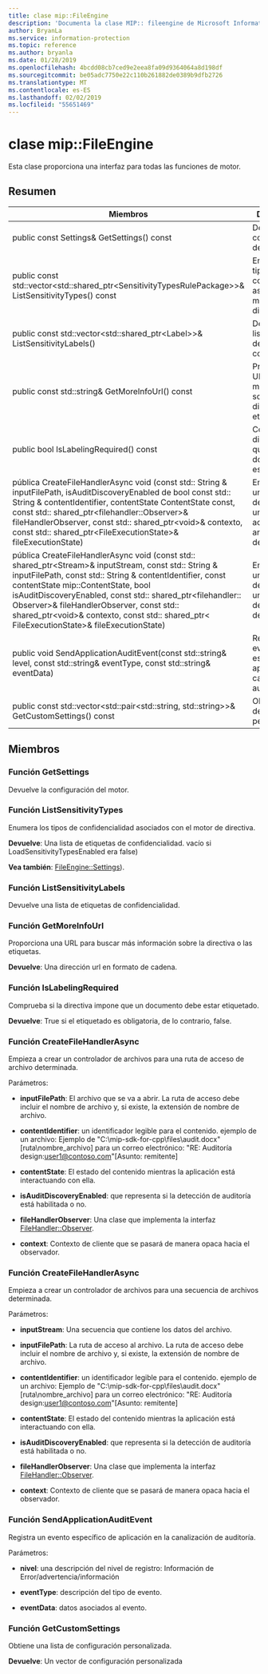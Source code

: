 ```yaml
---
title: clase mip::FileEngine
description: 'Documenta la clase MIP:: fileengine de Microsoft Information Protection (MIP) SDK.'
author: BryanLa
ms.service: information-protection
ms.topic: reference
ms.author: bryanla
ms.date: 01/28/2019
ms.openlocfilehash: 4bcdd08cb7ced9e2eea8fa09d9364064a8d198df
ms.sourcegitcommit: be05adc7750e22c110b261882de0389b9dfb2726
ms.translationtype: MT
ms.contentlocale: es-ES
ms.lasthandoff: 02/02/2019
ms.locfileid: "55651469"
---
```

# <a name="class-mipfileengine"></a>clase mip::FileEngine 
Esta clase proporciona una interfaz para todas las funciones de motor.
  
## <a name="summary"></a>Resumen
 Miembros                        | Descripciones                                
--------------------------------|---------------------------------------------
public const Settings& GetSettings() const  |  Devuelve la configuración del motor.
public const std::vector\<std::shared_ptr\<SensitivityTypesRulePackage\>\>& ListSensitivityTypes() const  |  Enumera los tipos de confidencialidad asociados con el motor de directiva.
public const std::vector\<std::shared_ptr\<Label\>\>& ListSensitivityLabels()  |  Devuelve una lista de etiquetas de confidencialidad.
public const std::string& GetMoreInfoUrl() const  |  Proporciona una URL para buscar más información sobre la directiva o las etiquetas.
public bool IsLabelingRequired() const  |  Comprueba si la directiva impone que un documento debe estar etiquetado.
pública CreateFileHandlerAsync void (const std:: String & inputFilePath, isAuditDiscoveryEnabled de bool const std:: String & contentIdentifier, contentState ContentState const, const std:: shared_ptr\<filehandler::Observer\>& fileHandlerObserver, const std:: shared_ptr\<void\>& contexto, const std:: shared_ptr\<FileExecutionState\>& fileExecutionState)  |  Empieza a crear un controlador de archivos para una ruta de acceso de archivo determinada.
pública CreateFileHandlerAsync void (const std:: shared_ptr\<Stream\>& inputStream, const std:: String & inputFilePath, const std:: String & contentIdentifier, const contentState mip::ContentState, bool isAuditDiscoveryEnabled, const std:: shared_ptr\<filehandler:: Observer\>& fileHandlerObserver, const std:: shared_ptr\<void\>& contexto, const std:: shared_ptr\< FileExecutionState\>& fileExecutionState)  |  Empieza a crear un controlador de archivos para una secuencia de archivos determinada.
public void SendApplicationAuditEvent(const std::string& level, const std::string& eventType, const std::string& eventData)  |  Registra un evento específico de aplicación en la canalización de auditoría.
public const std::vector\<std::pair\<std::string, std::string\>\>& GetCustomSettings() const  |  Obtiene una lista de configuración personalizada.
  
## <a name="members"></a>Miembros
  
### <a name="getsettings-function"></a>Función GetSettings
Devuelve la configuración del motor.
  
### <a name="listsensitivitytypes-function"></a>Función ListSensitivityTypes
Enumera los tipos de confidencialidad asociados con el motor de directiva.

  
**Devuelve**: Una lista de etiquetas de confidencialidad. vacío si LoadSensitivityTypesEnabled era false)
  
**Vea también**: [FileEngine::Settings](class_mip_fileengine_settings.md)).
  
### <a name="listsensitivitylabels-function"></a>Función ListSensitivityLabels
Devuelve una lista de etiquetas de confidencialidad.
  
### <a name="getmoreinfourl-function"></a>Función GetMoreInfoUrl
Proporciona una URL para buscar más información sobre la directiva o las etiquetas.

  
**Devuelve**: Una dirección url en formato de cadena.
  
### <a name="islabelingrequired-function"></a>Función IsLabelingRequired
Comprueba si la directiva impone que un documento debe estar etiquetado.

  
**Devuelve**: True si el etiquetado es obligatoria, de lo contrario, false.
  
### <a name="createfilehandlerasync-function"></a>Función CreateFileHandlerAsync
Empieza a crear un controlador de archivos para una ruta de acceso de archivo determinada.

Parámetros:  
* **inputFilePath**: El archivo que se va a abrir. La ruta de acceso debe incluir el nombre de archivo y, si existe, la extensión de nombre de archivo. 


* **contentIdentifier**: un identificador legible para el contenido. ejemplo de un archivo: Ejemplo de "C:\mip-sdk-for-cpp\files\audit.docx" [ruta\nombre_archivo] para un correo electrónico: "RE: Auditoría design:user1@contoso.com"[Asunto: remitente] 


* **contentState**: El estado del contenido mientras la aplicación está interactuando con ella. 


* **isAuditDiscoveryEnabled**: que representa si la detección de auditoría está habilitada o no. 


* **fileHandlerObserver**: Una clase que implementa la interfaz [FileHandler::Observer](class_mip_filehandler_observer.md). 


* **context**: Contexto de cliente que se pasará de manera opaca hacia el observador.


  
### <a name="createfilehandlerasync-function"></a>Función CreateFileHandlerAsync
Empieza a crear un controlador de archivos para una secuencia de archivos determinada.

Parámetros:  
* **inputStream**: Una secuencia que contiene los datos del archivo. 


* **inputFilePath**: La ruta de acceso al archivo. La ruta de acceso debe incluir el nombre de archivo y, si existe, la extensión de nombre de archivo. 


* **contentIdentifier**: un identificador legible para el contenido. ejemplo de un archivo: Ejemplo de "C:\mip-sdk-for-cpp\files\audit.docx" [ruta\nombre_archivo] para un correo electrónico: "RE: Auditoría design:user1@contoso.com"[Asunto: remitente] 


* **contentState**: El estado del contenido mientras la aplicación está interactuando con ella. 


* **isAuditDiscoveryEnabled**: que representa si la detección de auditoría está habilitada o no. 


* **fileHandlerObserver**: Una clase que implementa la interfaz [FileHandler::Observer](class_mip_filehandler_observer.md). 


* **context**: Contexto de cliente que se pasará de manera opaca hacia el observador.


  
### <a name="sendapplicationauditevent-function"></a>Función SendApplicationAuditEvent
Registra un evento específico de aplicación en la canalización de auditoría.

Parámetros:  
* **nivel**: una descripción del nivel de registro: Información de Error/advertencia/información 


* **eventType**: descripción del tipo de evento. 


* **eventData**: datos asociados al evento.


  
### <a name="getcustomsettings-function"></a>Función GetCustomSettings
Obtiene una lista de configuración personalizada.

  
**Devuelve**: Un vector de configuración personalizada